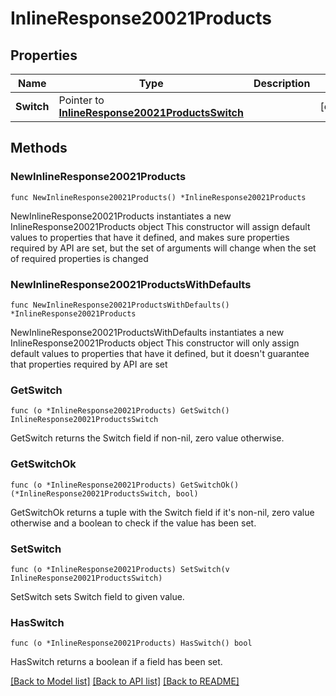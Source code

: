 # InlineResponse20021Products

## Properties

Name | Type | Description | Notes
------------ | ------------- | ------------- | -------------
**Switch** | Pointer to [**InlineResponse20021ProductsSwitch**](InlineResponse20021ProductsSwitch.md) |  | [optional] 

## Methods

### NewInlineResponse20021Products

`func NewInlineResponse20021Products() *InlineResponse20021Products`

NewInlineResponse20021Products instantiates a new InlineResponse20021Products object
This constructor will assign default values to properties that have it defined,
and makes sure properties required by API are set, but the set of arguments
will change when the set of required properties is changed

### NewInlineResponse20021ProductsWithDefaults

`func NewInlineResponse20021ProductsWithDefaults() *InlineResponse20021Products`

NewInlineResponse20021ProductsWithDefaults instantiates a new InlineResponse20021Products object
This constructor will only assign default values to properties that have it defined,
but it doesn't guarantee that properties required by API are set

### GetSwitch

`func (o *InlineResponse20021Products) GetSwitch() InlineResponse20021ProductsSwitch`

GetSwitch returns the Switch field if non-nil, zero value otherwise.

### GetSwitchOk

`func (o *InlineResponse20021Products) GetSwitchOk() (*InlineResponse20021ProductsSwitch, bool)`

GetSwitchOk returns a tuple with the Switch field if it's non-nil, zero value otherwise
and a boolean to check if the value has been set.

### SetSwitch

`func (o *InlineResponse20021Products) SetSwitch(v InlineResponse20021ProductsSwitch)`

SetSwitch sets Switch field to given value.

### HasSwitch

`func (o *InlineResponse20021Products) HasSwitch() bool`

HasSwitch returns a boolean if a field has been set.


[[Back to Model list]](../README.md#documentation-for-models) [[Back to API list]](../README.md#documentation-for-api-endpoints) [[Back to README]](../README.md)


